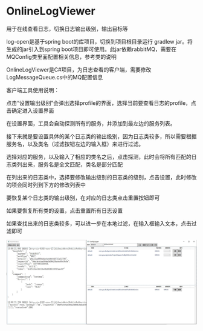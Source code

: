 # OnlineLogViewer
用于在线查看日志，切换日志输出级别，输出目标等

log-open是基于spring boot的库项目，切换到项目根目录运行 gradlew jar。将生成的jar引入到spring boot项目即可使用。此jar依赖rabbitMQ，需要在MQConfig类里面配置相关信息，参考类的说明

OnlineLogViewer是C#项目，为日志查看的客户端，需要修改LogMessageQueue.cs中的MQ配置信息

客户端工具使用说明：

点击“设置输出级别”会弹出选择profile的界面，选择当前要查看日志的profile，点击确定进入设置界面

在设置界面，工具会自动探测所有的服务，并添加到最左边的服务列表。

接下来就是要设置具体的某个日志类的输出级别，因为日志类较多，所以需要根据服务名，以及类名（过滤按钮左边的输入框）来进行过滤。

选择对应的服务，以及输入了相应的类名之后，点击探测，此时会将所有匹配的日志类列出来，服务名是全文匹配，类名是部分匹配

在列出来的日志类中，选择要修改输出级别的日志类的级别，点击设置，此时修改的项会同时列到下方的修改列表中

要恢复某个日志类的输出级别，在对应的日志类点击重置按钮即可

如果要恢复所有类的设置，点击重置所有日志设置

如果查找出来的日志类较多，可以进一步在本地过滤，在输入框输入文本，点击过滤即可

![image](https://github.com/249797897/OnlineLogViewer/blob/master/readme/20191230151158.jpg)